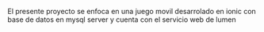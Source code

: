 El presente proyecto se enfoca en una juego movil desarrolado en ionic con base de datos en mysql server y cuenta con el servicio web de lumen 